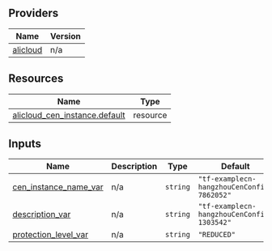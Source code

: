 <!-- BEGIN_TF_DOCS -->
## Providers

| Name | Version |
|------|---------|
| <a name="provider_alicloud"></a> [alicloud](#provider\_alicloud) | n/a |

## Resources

| Name | Type |
|------|------|
| [alicloud_cen_instance.default](https://registry.terraform.io/providers/hashicorp/alicloud/latest/docs/resources/cen_instance) | resource |

## Inputs

| Name | Description | Type | Default | Required |
|------|-------------|------|---------|:--------:|
| <a name="input_cen_instance_name_var"></a> [cen\_instance\_name\_var](#input\_cen\_instance\_name\_var) | n/a | `string` | `"tf-examplecn-hangzhouCenConfig-7862052"` | no |
| <a name="input_description_var"></a> [description\_var](#input\_description\_var) | n/a | `string` | `"tf-examplecn-hangzhouCenConfig-1303542"` | no |
| <a name="input_protection_level_var"></a> [protection\_level\_var](#input\_protection\_level\_var) | n/a | `string` | `"REDUCED"` | no |
<!-- END_TF_DOCS -->    